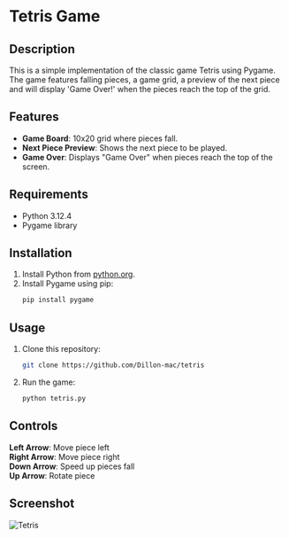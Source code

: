 # Tetris Game

## Description
This is a simple implementation of the classic game Tetris using Pygame. The game features falling pieces, a game grid, a preview of the next piece and will display 'Game Over!' when the pieces reach the top of the grid.

## Features
- **Game Board**: 10x20 grid where pieces fall.
- **Next Piece Preview**: Shows the next piece to be played.
- **Game Over**: Displays "Game Over" when pieces reach the top of the screen.

## Requirements
- Python 3.12.4
- Pygame library

## Installation
1. Install Python from [python.org](https://www.python.org/).
2. Install Pygame using pip:
   ```bash
   pip install pygame

## Usage
1. Clone this repository:
   ```bash
   git clone https://github.com/Dillon-mac/tetris
2. Run the game:
   ```bash
   python tetris.py

## Controls
  **Left Arrow**: Move piece left   
  **Right Arrow**: Move piece right   
  **Down Arrow**: Speed up pieces fall   
  **Up Arrow**: Rotate piece   

## Screenshot

![Tetris](https://github.com/user-attachments/assets/1564ae52-0bef-4021-8bfe-109f841fd3b6)
